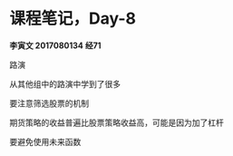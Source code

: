 # 课程笔记，Day-8

**李寅文 2017080134 经71**

路演

从其他组中的路演中学到了很多

要注意筛选股票的机制

期货策略的收益普遍比股票策略收益高，可能是因为加了杠杆

要避免使用未来函数



